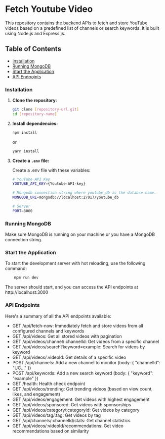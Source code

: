 # Fetch Youtube Video 

This repository contains the backend APIs to fetch and store YouTube videos based on a predefined list of channels or search keywords. It is built using Node.js and Express.js.

## Table of Contents

* [Installation](###Installation)
* [Running MongoDB](###Running-MongoDB)
* [Start the Application](###Start-the-Application)
* [API Endpoints](###API-Endpoints)


### Installation

1.  **Clone the repository:**

    ```bash
    git clone [repository-url.git]
    cd [repository-name]
    ```

2.  **Install dependencies:**

    ```bash
    npm install
    ```

    or

    ```bash
    yarn install
    ```

3.  **Create a `.env` file:**

    Create a .env file with these variables:
    ```bash
    # YouTube API Key
    YOUTUBE_API_KEY={Youtube-API-key}

    # Mongodb connection string where youtube_db is the databse name.
    MONGODB_URI=mongodb://localhost:27017/youtube_db

    # Server
    PORT=3000
    ```


### Running MongoDB

Make sure MongoDB is running on your machine or you have a MongoDB connection string.


### Start the Application

To start the development server with hot reloading, use the following command:
```bash
    npm run dev
```

The server should start, and you can access the API endpoints at http://localhost:3000

### API Endpoints

Here's a summary of all the API endpoints available:

- GET /api/fetch-now: Immediately fetch and store videos from all configured channels and keywords
- GET /api/videos: Get all stored videos with pagination
- GET /api/videos/channel/:channelId: Get videos from a specific channel
- GET /api/videos/search?keyword=example: Search for videos by keyword
- GET /api/videos/:videoId: Get details of a specific video
- POST /api/channels: Add a new channel to monitor (body: { "channelId": "UC..." })
- POST /api/keywords: Add a new search keyword (body: { "keyword": "example" })
- GET /health: Health check endpoint
- GET /api/videos/trending: Get trending videos (based on view count, likes, and engagement)
- GET /api/videos/engagement: Get videos with highest engagement
- GET /api/videos/sponsored: Get videos with sponsorships
- GET /api/videos/category/:categoryId: Get videos by category
- GET /api/videos/tag/:tag: Get videos by tag
- GET /api/channels/:channelId/stats: Get channel statistics
- GET /api/videos/:videoId/recommendations: Get video recommendations based on similarity